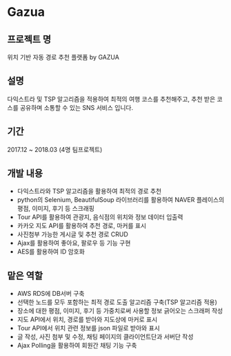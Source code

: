 # Gazua

## 프로젝트 명
위치 기반 자동 경로 추천 플랫폼 by GAZUA

## 설명
다익스트라 및 TSP 알고리즘을 적용하여 최적의 여행 코스를 추천해주고, 추천 받은 코스를 공유하며 소통할 수 있는 SNS 서비스 입니다.

## 기간
2017.12 ~ 2018.03 (4명 팀프로젝트)

## 개발 내용
* 다익스트라와 TSP 알고리즘을 활용하여 최적의 경로 추천
* python의 Selenium, BeautifulSoup 라이브러리를 활용하여 NAVER 플레이스의 평점, 이미지, 후기 등 스크래핑
* Tour API를 활용하여 관광지, 음식점의 위치와 정보 데이터 입출력
* 카카오 지도 API를 활용하여 추천 경로, 마커를 표시
* 사진첨부 가능한 게시글 및 추천 경로 CRUD
* Ajax를 활용하여 좋아요, 팔로우 등 기능 구현
* AES를 활용하여 ID 암호화

## 맡은 역할

* AWS RDS에 DB서버 구축
* 선택한 노드를 모두 포함하는 최적 경로 도출 알고리즘 구축(TSP 알고리즘 적용)
* 장소에 대한 평점, 이미지, 후기 등 가중치로써 사용할 정보 긁어오는 스크래퍼 작성
* 지도 API에서 위치, 경로를 받아와 지도상에 마커로 표시
* Tour API에서 위치 관련 정보를 json 파일로 받아와 표시
* 글 작성, 사진 첨부 및 수정, 채팅 페이지의 클라이언트단과 서버단 작성
* Ajax Polling을 활용하여 회원간 채팅 기능 구축
